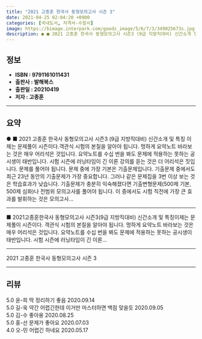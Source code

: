 ```yaml
---
title: "2021 고종훈 한국사 동형모의고사 시즌 3"
date: 2021-04-25 02:04:20 +0900
categories: [국내도서, 자격서-수험서]
image: https://bimage.interpark.com/goods_image/5/6/7/3/349025673s.jpg
description: ● ■ 2021 고종훈 한국사 동형모의고사 시즌3 (9급 지방직대비) 신간소개 및 특징 이제는 문제풀이 시즌이다.객관식 시험의 본질을 알아야 됩니다. 멍하게 요약노트 바라보는 것은 매우 어리석은 것입니다. 요약노트를 수십 번을 봐도 문제에 적용하는 못하는 공시생이 태반입니다. 시험 시
---
```


## **정보**

- **ISBN : 9791161011431**
- **출판사 : 발해북스**
- **출판일 : 20210419**
- **저자 : 고종훈**

------



## **요약**

●  ■ 2021 고종훈 한국사 동형모의고사 시즌3 (9급 지방직대비) 신간소개 및 특징 이제는 문제풀이 시즌이다.객관식 시험의 본질을 알아야 됩니다. 멍하게 요약노트 바라보는 것은 매우 어리석은 것입니다. 요약노트를 수십 번을 봐도 문제에 적용하는 못하는 공시생이 태반입니다. 시험 시즌에 러닝타임이 긴 이론 강의를 듣는 것은 더 어리석은 짓입니다. 문제를 풀어야 됩니다. 문제 중에 가장 기본은 기출문제입니다. 기출문제 중에서도 최근 23년 동안의 기출문제가 가장 중요합니다. 그러나 같은 문제집을 3번 이상 보는 것은 학습효과가 낮습니다. 기출문제가 충분히 익숙해졌다면 기출변형문제(500제 기본, 500제 심화)나 전범위 모의고사를 풀어야 됩니다. 이 중에서도 시험 직전에 가장 큰 효과를 발휘하는 것은 모의고사...

------

■ 2021고종훈한국사 동형모의고사 시즌3(9급 지방직대비) 신간소개 및 특징이제는 문제풀이 시즌이다.
객관식 시험의 본질을 알아야 됩니다. 멍하게 요약노트 바라보는 것은 매우 어리석은 것입니다. 요약노트를 수십 번을 봐도 문제에 적용하는 못하는 공시생이 태반입니다. 시험 시즌에 러닝타임이 긴 이론... 

------


2021 고종훈 한국사 동형모의고사 시즌 3 

------


## **리뷰** 

5.0 윤-희 딱 정리하기 좋음 2020.09.14 <br/>5.0 길-욱 약간 어렵긴한데 이거만 마스터하면 백점 맞을듯 2020.09.05 <br/>5.0 김-수 좋아용 2020.08.25 <br/>5.0 홍-선 문제가 좋아요 2020.07.03 <br/>4.0 오-민 어렵긴 하네요 2020.05.17 <br/>